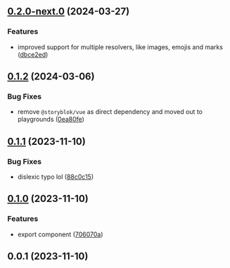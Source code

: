 

## [0.2.0-next.0](https://github.com/alvarosabu/vue-richtext/compare/0.1.2...0.2.0-next.0) (2024-03-27)


### Features

* improved support for multiple resolvers, like images, emojis and marks ([dbce2ed](https://github.com/alvarosabu/vue-richtext/commit/dbce2edc310d19281c196b988b3f525bc588c233))

## [0.1.2](https://github.com/alvarosabu/vue-richtext/compare/0.1.1...0.1.2) (2024-03-06)


### Bug Fixes

* remove `@storyblok/vue` as direct dependency and moved out to playgrounds ([0ea80fe](https://github.com/alvarosabu/vue-richtext/commit/0ea80fe9191cdc7d5a1e1ce5f2379c6c03cbd699))

## [0.1.1](https://github.com/alvarosabu/vue-richtext/compare/0.1.0...0.1.1) (2023-11-10)


### Bug Fixes

* dislexic typo lol ([88c0c15](https://github.com/alvarosabu/vue-richtext/commit/88c0c155fa521a1fc689e2bdb368470359f701da))

## [0.1.0](https://github.com/alvarosabu/vue-richtext/compare/0.0.1...0.1.0) (2023-11-10)


### Features

* export component ([706070a](https://github.com/alvarosabu/vue-richtext/commit/706070a785c2982074ac8f7a86e7a0cc1479ce1a))

## 0.0.1 (2023-11-10)